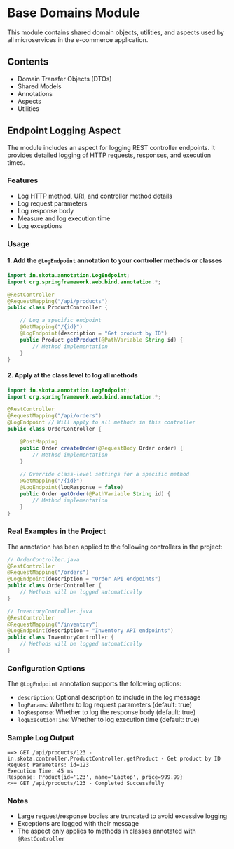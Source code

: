 # Base Domains Module

This module contains shared domain objects, utilities, and aspects used by all microservices in the e-commerce
application.

## Contents

- Domain Transfer Objects (DTOs)
- Shared Models
- Annotations
- Aspects
- Utilities

## Endpoint Logging Aspect

The module includes an aspect for logging REST controller endpoints. It provides detailed logging of HTTP requests,
responses, and execution times.

### Features

- Log HTTP method, URI, and controller method details
- Log request parameters
- Log response body
- Measure and log execution time
- Log exceptions

### Usage

#### 1. Add the `@LogEndpoint` annotation to your controller methods or classes

```java
import in.skota.annotation.LogEndpoint;
import org.springframework.web.bind.annotation.*;

@RestController
@RequestMapping("/api/products")
public class ProductController {

    // Log a specific endpoint
    @GetMapping("/{id}")
    @LogEndpoint(description = "Get product by ID")
    public Product getProduct(@PathVariable String id) {
        // Method implementation
    }
}
```

#### 2. Apply at the class level to log all methods

```java
import in.skota.annotation.LogEndpoint;
import org.springframework.web.bind.annotation.*;

@RestController
@RequestMapping("/api/orders")
@LogEndpoint // Will apply to all methods in this controller
public class OrderController {

    @PostMapping
    public Order createOrder(@RequestBody Order order) {
        // Method implementation
    }
    
    // Override class-level settings for a specific method
    @GetMapping("/{id}")
    @LogEndpoint(logResponse = false) 
    public Order getOrder(@PathVariable String id) {
        // Method implementation
    }
}
```

### Real Examples in the Project

The annotation has been applied to the following controllers in the project:

```java
// OrderController.java
@RestController
@RequestMapping("/orders")
@LogEndpoint(description = "Order API endpoints")
public class OrderController {
    // Methods will be logged automatically
}

// InventoryController.java
@RestController
@RequestMapping("/inventory")
@LogEndpoint(description = "Inventory API endpoints")
public class InventoryController {
    // Methods will be logged automatically
}
```

### Configuration Options

The `@LogEndpoint` annotation supports the following options:

- `description`: Optional description to include in the log message
- `logParams`: Whether to log request parameters (default: true)
- `logResponse`: Whether to log the response body (default: true)
- `logExecutionTime`: Whether to log execution time (default: true)

### Sample Log Output

```
==> GET /api/products/123 - in.skota.controller.ProductController.getProduct - Get product by ID
Request Parameters: id=123
Execution Time: 45 ms
Response: Product{id='123', name='Laptop', price=999.99}
<== GET /api/products/123 - Completed Successfully
```

### Notes

- Large request/response bodies are truncated to avoid excessive logging
- Exceptions are logged with their message
- The aspect only applies to methods in classes annotated with `@RestController`

